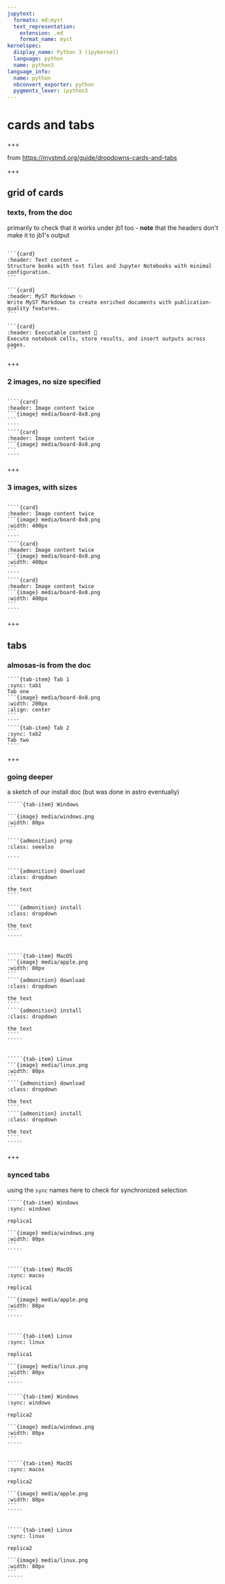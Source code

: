 ```yaml
---
jupytext:
  formats: md:myst
  text_representation:
    extension: .md
    format_name: myst
kernelspec:
  display_name: Python 3 (ipykernel)
  language: python
  name: python3
language_info:
  name: python
  nbconvert_exporter: python
  pygments_lexer: ipython3
---
```


# cards and tabs

+++

from <https://mystmd.org/guide/dropdowns-cards-and-tabs>

+++

## grid of cards

### texts, from the doc

primarily to check that it works under jb1 too - **note** that the headers don't make it to jb1's output

````{grid} 1 1 2 3

```{card}
:header: Text content ✏️
Structure books with text files and Jupyter Notebooks with minimal configuration.
```

```{card}
:header: MyST Markdown ✨
Write MyST Markdown to create enriched documents with publication-quality features.
```

```{card}
:header: Executable content 🔁
Execute notebook cells, store results, and insert outputs across pages.
```
````

+++

### 2 images, no size specified

`````{grid} 1 1 2 2

````{card}
:header: Image content twice
```{image} media/board-8x8.png
```
````
````{card}
:header: Image content twice
```{image} media/board-8x8.png
```
````

`````

+++

### 3 images, with sizes

`````{grid} 1 1 2 3

````{card}
:header: Image content twice
```{image} media/board-8x8.png
:width: 400px
```
````
````{card}
:header: Image content twice
```{image} media/board-8x8.png
:width: 400px
```
````
````{card}
:header: Image content twice
```{image} media/board-8x8.png
:width: 400px
```
````

`````

+++

## tabs

### almosas-is from the doc

`````{tab-set}
````{tab-item} Tab 1
:sync: tab1
Tab one
```{image} media/board-8x8.png
:width: 200px
:align: center
```
````
````{tab-item} Tab 2
:sync: tab2
Tab two
````
`````

+++

### going deeper

a sketch of our install doc (but was done in astro eventually)

``````{tab-set}
`````{tab-item} Windows

```{image} media/windows.png
:width: 80px
```

````{admonition} prep
:class: seealso

````

````{admonition} download
:class: dropdown

the text
````

````{admonition} install
:class: dropdown

the text
````
`````


`````{tab-item} MacOS
```{image} media/apple.png
:width: 80px
```
````{admonition} download
:class: dropdown

the text
````
````{admonition} install
:class: dropdown

the text
````
`````


`````{tab-item} Linux
```{image} media/linux.png
:width: 80px
```
````{admonition} download
:class: dropdown

the text
````
````{admonition} install
:class: dropdown

the text
````
`````
``````

+++

### synced tabs

using the `sync` names here to check for synchronized selection

``````{tab-set}
`````{tab-item} Windows
:sync: windows

replica1

```{image} media/windows.png
:width: 80px
```
`````


`````{tab-item} MacOS
:sync: macos

replica1

```{image} media/apple.png
:width: 80px
```
`````


`````{tab-item} Linux
:sync: linux

replica1

```{image} media/linux.png
:width: 80px
```
`````
``````

``````{tab-set}
`````{tab-item} Windows
:sync: windows

replica2

```{image} media/windows.png
:width: 80px
```
`````


`````{tab-item} MacOS
:sync: macos

replica2

```{image} media/apple.png
:width: 80px
```
`````


`````{tab-item} Linux
:sync: linux

replica2

```{image} media/linux.png
:width: 80px
```
`````
``````
